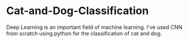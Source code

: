 # Cat-and-Dog-Classification

Deep Learning is an important field of machine learning. I've used CNN from scratch using python for the classification of cat and dog.
